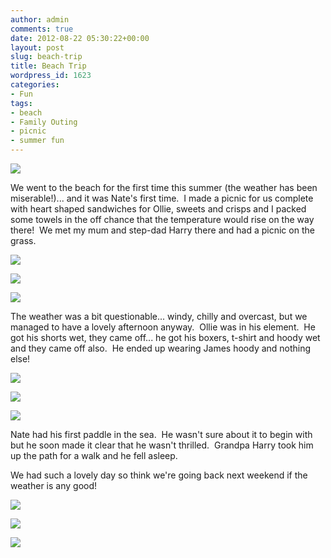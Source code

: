 ```yaml
---
author: admin
comments: true
date: 2012-08-22 05:30:22+00:00
layout: post
slug: beach-trip
title: Beach Trip
wordpress_id: 1623
categories:
- Fun
tags:
- beach
- Family Outing
- picnic
- summer fun
---
```


[![](http://www.outmumbered.com/wp-content/uploads/2012/08/DSC_8508-682x1024.jpg)](http://www.outmumbered.com/wp-content/uploads/2012/08/DSC_8508.jpg)


We went to the beach for the first time this summer (the weather has been miserable!)... and it was Nate's first time.  I made a picnic for us complete with heart shaped sandwiches for Ollie, sweets and crisps and I packed some towels in the off chance that the temperature would rise on the way there!  We met my mum and step-dad Harry there and had a picnic on the grass.


![](http://www.outmumbered.com/wp-content/uploads/2012/08/DSC_8515-1024x682.jpg)


[![](http://www.outmumbered.com/wp-content/uploads/2012/08/DSC_8522-1024x682.jpg)](http://www.outmumbered.com/wp-content/uploads/2012/08/DSC_8522.jpg)


[![](http://www.outmumbered.com/wp-content/uploads/2012/08/DSC_8543-682x1024.jpg)](http://www.outmumbered.com/wp-content/uploads/2012/08/DSC_8543.jpg)

The weather was a bit questionable... windy, chilly and overcast, but we managed to have a lovely afternoon anyway.  Ollie was in his element.  He got his shorts wet, they came off... he got his boxers, t-shirt and hoody wet and they came off also.  He ended up wearing James hoody and nothing else!

[![](http://www.outmumbered.com/wp-content/uploads/2012/08/DSC_8561-682x1024.jpg)](http://www.outmumbered.com/wp-content/uploads/2012/08/DSC_8561.jpg)

[![](http://www.outmumbered.com/wp-content/uploads/2012/08/DSC_8532-682x1024.jpg)](http://www.outmumbered.com/wp-content/uploads/2012/08/DSC_8532.jpg)

[![](http://www.outmumbered.com/wp-content/uploads/2012/08/DSC_8554-1024x682.jpg)](http://www.outmumbered.com/wp-content/uploads/2012/08/DSC_8554.jpg)

Nate had his first paddle in the sea.  He wasn't sure about it to begin with but he soon made it clear that he wasn't thrilled.  Grandpa Harry took him up the path for a walk and he fell asleep.

We had such a lovely day so think we're going back next weekend if the weather is any good!

[![](http://www.outmumbered.com/wp-content/uploads/2012/08/DSC_8563-682x1024.jpg)](http://www.outmumbered.com/wp-content/uploads/2012/08/DSC_8563.jpg)

[![](http://www.outmumbered.com/wp-content/uploads/2012/08/DSC_8564-1024x682.jpg)](http://www.outmumbered.com/wp-content/uploads/2012/08/DSC_8564.jpg)

[![](http://www.outmumbered.com/wp-content/uploads/2012/08/DSC_8569-1024x682.jpg)](http://www.outmumbered.com/wp-content/uploads/2012/08/DSC_8569.jpg)
